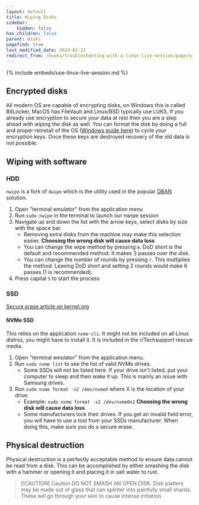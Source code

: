 ```yaml
---
layout: default
title: Wiping Disks
sidebar:
    hidden: false
has_children: false
parent: Disks
pagefind: true
last_modified_date: 2024-02-23
redirect_from: /books/troubleshooting-with-a-linux-live-session/page/wiping-disks
---
```



{% include embeds/use-linux-live-session.md %}

## Encrypted disks
All modern OS are capable of encrypting disks, on Windows this is called BitLocker, MacOS has FileVault and Linux/BSD typically use LUKS. If you already use encryption to secure your data at rest then you are a step ahead with wiping the disk as well. You can format the disk by doing a full and proper reinstall of the OS ([Windows guide here](/windows)) to cycle your encryption keys. Once these keys are destroyed recovery of the old data is not possible.

## Wiping with software
### HDD
`nwipe` is a fork of `dwipe` which is the utility used in the popular [DBAN](https://dban.org/) solution.

1. Open "terminal emulator" from the application menu
2. Run `sudo nwipe` in the terminal to launch our nwipe session
3. Navigate up and down the list with the arrow keys, select disks by size with the space bar. 
	* Removing extra disks from the machine may make this selection easier. **Choosing the wrong disk will cause data loss**
	* You can change the wipe method by pressing `m`. DoD short is the default and recommended method. It makes 3 passes over the disk.
    * You can change the number of rounds by pressing `r`. This multiplies the method. Leaving DoD short and setting 2 rounds would make 6 passes (1 is recommended).
4. Press capital `S` to start the process

### SSD
[Secure erase article on kernel.org](https://ata.wiki.kernel.org/index.php/ATA_Secure_Erase)

#### NVMe SSD
This relies on the application `nvme-cli`. It might not be included on all Linux distros, you might have to install it. It is included in the r/Techsupport rescue media.
1. Open "terminal emulator" from the application menu.
2. Run `sudo nvme list` to see the list of valid NVMe drives.
	* Some SSDs will not be listed here. If your drive isn't listed, put your computer to sleep and then wake it up. This is mainly an issue with Samsung drives.
3. Run `sudo nvme format -s2 /dev/nvmeX` where X is the location of your drive.
	* Example: `sudo nvme format -s2 /dev/nvme0n1` **Choosing the wrong disk will cause data loss**
    * Some manufacturers lock their drives. If you get an invalid field error, you will have to use a tool from your SSDs manufacturer. When doing this, make sure you do a secure erase.

## Physical destruction
Physical destruction is a perfectly acceptable method to ensure data cannot be read from a disk. This can be accomplished by either smashing the disk with a hammer or opening it and placing it in salt water to rust.

> [!CAUTION] Caution
> DO NOT SMASH AN OPEN DISK.
> Disk platters may be made out of glass that can splinter into painfully small shards. These will go through your skin to cause intense irritation.

